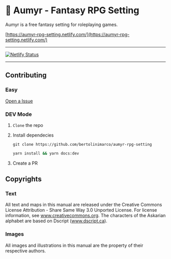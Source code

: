 # 🔮 Aumyr - Fantasy RPG Setting

Aumyr is a free fantasy setting for roleplaying games.

[https://aumyr-rpg-setting.netlify.com/](https://aumyr-rpg-setting.netlify.com/)

---

[![Netlify Status](https://api.netlify.com/api/v1/badges/d7e3b541-4418-4427-8a72-4bbad04c9f32/deploy-status)](https://app.netlify.com/sites/aumyr-rpg-setting/deploys)

---

## Contributing

### Easy

[Open a Issue](https://github.com/bertolinimarco/aumyr-rpg-setting/issues/new)

### DEV Mode

1. `Clone` the repo

2. Install dependecies

   `git clone https://github.com/bertolinimarco/aumyr-rpg-setting`

   ```sh
   yarn install && yarn docs:dev
   ```

3. Create a PR

## Copyrights

### Text

All text and maps in this manual are released under the Creative Commons License Attribution - Share Same Way 3.0 Unported License. For license information, see www.creativecommons.org. The characters of the Askarian alphabet are based on Dscript (www.dscript.ca).

### Images

All images and illustrations in this manual are the property of their respective authors.
